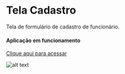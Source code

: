 # Tela Cadastro
Tela de formulário de cadastro de funcionário.

#### Aplicação em funcionamento
[Clique aqui para acessar]()

![alt text](https://i.imgur.com/CX1DcAW.png)
